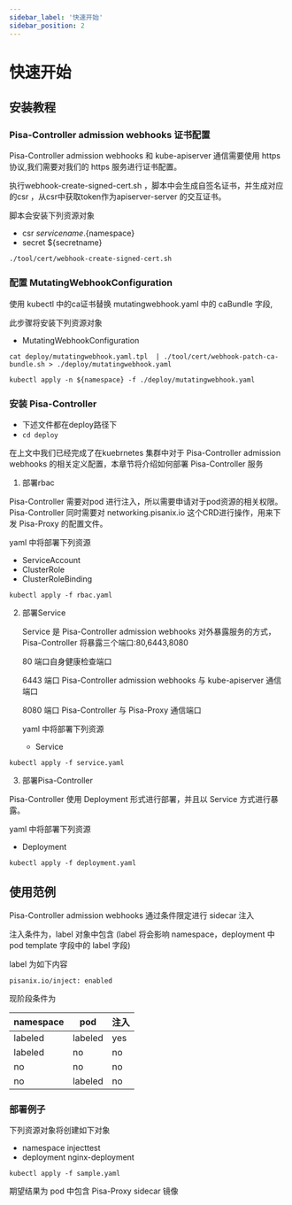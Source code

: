 ```yaml
---
sidebar_label: '快速开始'
sidebar_position: 2
---
```


# 快速开始

## 安装教程

### Pisa-Controller admission webhooks 证书配置

Pisa-Controller admission webhooks 和 kube-apiserver 通信需要使用 https 协议,我们需要对我们的 https 服务进行证书配置。

执行webhook-create-signed-cert.sh ，脚本中会生成自签名证书，并生成对应的csr ，从csr中获取token作为apiserver-server 的交互证书。

脚本会安装下列资源对象

- csr  ${servicename}.${namespace}
- secret ${secretname}

```
./tool/cert/webhook-create-signed-cert.sh
```



### 配置 MutatingWebhookConfiguration

使用 kubectl 中的ca证书替换 mutatingwebhook.yaml 中的 caBundle 字段,

此步骤将安装下列资源对象

-  MutatingWebhookConfiguration

```
cat deploy/mutatingwebhook.yaml.tpl  | ./tool/cert/webhook-patch-ca-bundle.sh > ./deploy/mutatingwebhook.yaml

kubectl apply -n ${namespace} -f ./deploy/mutatingwebhook.yaml
```



### 安装 Pisa-Controller
* 下述文件都在deploy路径下
* ```cd deploy```

在上文中我们已经完成了在kuebrnetes 集群中对于 Pisa-Controller admission webhooks 的相关定义配置，本章节将介绍如何部署 Pisa-Controller  服务

1. 部署rbac

Pisa-Controller 需要对pod 进行注入，所以需要申请对于pod资源的相关权限。Pisa-Controller 同时需要对 networking.pisanix.io 这个CRD进行操作，用来下发 Pisa-Proxy 的配置文件。

yaml 中将部署下列资源

- ServiceAccount
- ClusterRole
- ClusterRoleBinding

```
kubectl apply -f rbac.yaml
```

2. 部署Service

   Service 是 Pisa-Controller admission webhooks  对外暴露服务的方式，Pisa-Controller 将暴露三个端口:80,6443,8080

   80  端口自身健康检查端口

   6443 端口 Pisa-Controller admission webhooks  与 kube-apiserver 通信端口

   8080 端口 Pisa-Controller 与 Pisa-Proxy 通信端口

   yaml 中将部署下列资源

   - Service

```
kubectl apply -f service.yaml
```

3. 部署Pisa-Controller

Pisa-Controller 使用 Deployment 形式进行部署，并且以 Service 方式进行暴露。

yaml 中将部署下列资源

- Deployment

```
kubectl apply -f deployment.yaml
```

## 使用范例

Pisa-Controller admission webhooks 通过条件限定进行 sidecar 注入

注入条件为，label 对象中包含  (label 将会影响 namespace，deployment 中 pod template 字段中的 label 字段)

label 为如下内容
```
pisanix.io/inject: enabled
```

现阶段条件为

| namespace | pod     | 注入 |
| --------- | ------- | ---- |
| labeled   | labeled | yes  |
| labeled   | no      | no   |
| no        | no      | no   |
| no        | labeled | no   |



### 部署例子

下列资源对象将创建如下对象

- namespace injecttest
- deployment nginx-deployment

```
kubectl apply -f sample.yaml
```

期望结果为 pod 中包含 Pisa-Proxy  sidecar 镜像